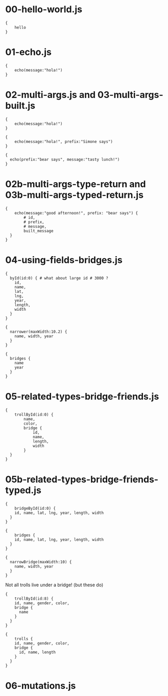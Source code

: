 # 00-hello-world.js
```
{
    hello
}
```

# 01-echo.js
```
{
	echo(message:"hola!")
}
```

# 02-multi-args.js and 03-multi-args-built.js
```
{
	echo(message:"hola!")
}
```

```
{
	echo(message:"hola!", prefix:"Simone says")
}
```

```
{
  echo(prefix:"bear says", message:"tasty lunch!")
}
```

# 02b-multi-args-type-return and 03b-multi-args-typed-return.js
```
{
	echo(message:"good afternoon!", prefix: "bear says") {
		# id,
		# prefix,
		# message,
		built_message
  }
}
```

# 04-using-fields-bridges.js
```
{
  byId(id:0) { # what about large id # 3000 ?
    id,
    name,
    lat,
    lng,
    year,
    length,
    width
  }
}
```

```
{
  narrower(maxWidth:10.2) {
    name, width, year
  }
}
```

```
{
  bridges {
    name
    year
  }
}
```

# 05-related-types-bridge-friends.js
```
{
	trollById(id:0) {
		name, 
		color,
		bridge {
			id,
			name,
			length,
			width
		}
  }
}
```

# 05b-related-types-bridge-friends-typed.js
```
{
	bridgeById(id:0) {
    id, name, lat, lng, year, length, width
  }
}
```

```
{
	bridges {
    id, name, lat, lng, year, length, width
  }
}
```

```
{
  narrowBridge(maxWidth:10) {
    name, width, year
  }
}
```

Not all trolls live under a bridge!  (but these do)
```
{
	trollById(id:8) {
    id, name, gender, color, 
	bridge {
      name
    }
  }
}
```

```
{
	trolls {
    id, name, gender, color, 
	bridge {
      id, name, length
    }
  }
}
```


# 06-mutations.js
```
```